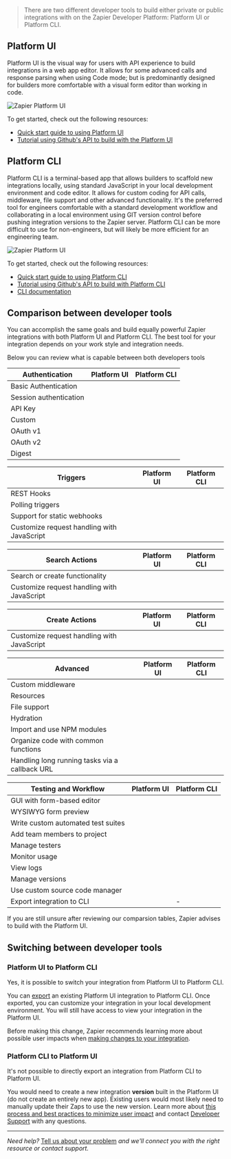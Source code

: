 > There are two different developer tools to build either private or public integrations with on the Zapier Developer Platform: Platform UI or Platform CLI.

## Platform UI

Platform UI is the visual way for users with API experience to build integrations in a web app editor. It allows for some advanced calls and response parsing when using Code mode; but is predominantly designed for builders more comfortable with a visual form editor than working in code.

<Frame>
  <img src="https://mintlify.s3.us-west-1.amazonaws.com/zapier-82f0e938/images/a8c009d1109749b44052922f2a6ec9bc.webp" alt="Zapier Platform UI" />
</Frame>

To get started, check out the following resources:

* [Quick start guide to using Platform UI](/platform/quickstart/ui-tutorial)
* [Tutorial using Github's API to build with the Platform UI](https://community.zapier.com/featured-articles-65/zapier-platform-ui-a-complete-guide-on-how-to-integrate-with-github-26298#post108889)

## Platform CLI

Platform CLI is a terminal-based app that allows builders to scaffold new integrations locally, using standard JavaScript in your local development environment and code editor. It allows for custom coding for API calls, middleware, file support and other advanced functionality. It's the preferred tool for engineers comfortable with a standard development workflow and collaborating in a local environment using GIT version control before pushing integration versions to the Zapier server. Platform CLI can be more difficult to use for non-engineers, but will likely be more efficient for an engineering team.

<Frame>
  <img src="https://mintlify.s3.us-west-1.amazonaws.com/zapier-82f0e938/images/27d28a5fdd0c878d7558b4abd4f106ec.webp" alt="Zapier Platform UI" />
</Frame>

To get started, check out the following resources:

* [Quick start guide to using Platform CLI](/platform/quickstart/cli-tutorial)
* [Tutorial using Github's API to build with Platform CLI](https://developer.zapier.com/cli-guide/introduction)
* [CLI documentation](/platform/build-cli/overview)

## Comparison between developer tools

You can accomplish the same goals and build equally powerful Zapier integrations with both Platform UI and Platform CLI. The best tool for your integration depends on your work style and integration needs.

Below you can review what is capable between both developers tools

| Authentication         | Platform UI           | Platform CLI          |
| ---------------------- | --------------------- | --------------------- |
| Basic Authentication   | <Icon icon="check" /> | <Icon icon="check" /> |
| Session authentication | <Icon icon="check" /> | <Icon icon="check" /> |
| API Key                | <Icon icon="check" /> | <Icon icon="check" /> |
| Custom                 | <Icon icon="check" /> | <Icon icon="check" /> |
| OAuth v1               |                       | <Icon icon="check" /> |
| OAuth v2               | <Icon icon="check" /> | <Icon icon="check" /> |
| Digest                 | <Icon icon="check" /> | <Icon icon="check" /> |

| Triggers                                   | Platform UI           | Platform CLI          |
| ------------------------------------------ | --------------------- | --------------------- |
| REST Hooks                                 | <Icon icon="check" /> | <Icon icon="check" /> |
| Polling triggers                           | <Icon icon="check" /> | <Icon icon="check" /> |
| Support for static webhooks                |                       |                       |
| Customize request handling with JavaScript | <Icon icon="check" /> | <Icon icon="check" /> |

| Search Actions                             | Platform UI           | Platform CLI          |
| ------------------------------------------ | --------------------- | --------------------- |
| Search or create functionality             | <Icon icon="check" /> | <Icon icon="check" /> |
| Customize request handling with JavaScript | <Icon icon="check" /> | <Icon icon="check" /> |

| Create Actions                             | Platform UI           | Platform CLI          |
| ------------------------------------------ | --------------------- | --------------------- |
| Customize request handling with JavaScript | <Icon icon="check" /> | <Icon icon="check" /> |

| Advanced                                       | Platform UI | Platform CLI          |
| ---------------------------------------------- | ----------- | --------------------- |
| Custom middleware                              |             | <Icon icon="check" /> |
| Resources                                      |             | <Icon icon="check" /> |
| File support                                   |             | <Icon icon="check" /> |
| Hydration                                      |             | <Icon icon="check" /> |
| Import and use NPM modules                     |             | <Icon icon="check" /> |
| Organize code with common functions            |             | <Icon icon="check" /> |
| Handling long running tasks via a callback URL |             | <Icon icon="check" /> |

| Testing and Workflow               | Platform UI           | Platform CLI          |
| ---------------------------------- | --------------------- | --------------------- |
| GUI with form-based editor         | <Icon icon="check" /> |                       |
| WYSIWYG form preview               | <Icon icon="check" /> |                       |
| Write custom automated test suites |                       | <Icon icon="check" /> |
| Add team members to project        | <Icon icon="check" /> | <Icon icon="check" /> |
| Manage testers                     | <Icon icon="check" /> | <Icon icon="check" /> |
| Monitor usage                      | <Icon icon="check" /> | <Icon icon="check" /> |
| View logs                          | <Icon icon="check" /> | <Icon icon="check" /> |
| Manage versions                    | <Icon icon="check" /> | <Icon icon="check" /> |
| Use custom source code manager     |                       | <Icon icon="check" /> |
| Export integration to CLI          | <Icon icon="check" /> | -                     |

If you are still unsure after reviewing our comparsion tables, Zapier advises to build with the Platform UI.

## Switching between developer tools

### Platform UI to Platform CLI

Yes, it is possible to switch your integration from Platform UI to Platform CLI.

You can [export](/platform/manage/export-cli) an existing Platform UI integration to Platform CLI. Once exported, you can customize your integration in your local development environment. You will still have access to view your integration in the Platform UI.

Before making this change, Zapier recommends learning more about possible user impacts when [making changes to your integration](/platform/manage/planning-changes).

### Platform CLI to Platform UI

It's not possible to directly export an integration from Platform CLI to Platform UI.

You would need to create a new integration **version** built in the Platform UI (do not create an entirely new app). Existing users would most likely need to manually update their Zaps to use the new version. Learn more about [this process and best practices to minimize user impact](/platform/manage/export-ui) and contact [Developer Support](https://developer.zapier.com/contact) with any questions.

***

*Need help?* [Tell us about your problem](https://developer.zapier.com/contact) *and we'll connect you with the right resource or contact support.*
